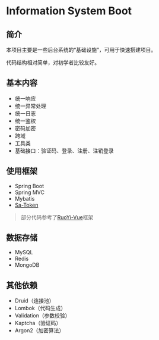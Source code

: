 # Information System Boot

## 简介

本项目主要是一些后台系统的“基础设施”，可用于快速搭建项目。

代码结构相对简单，对初学者比较友好。

## 基本内容

* 统一响应
* 统一异常处理
* 统一日志
* 统一鉴权
* 密码加密
* 跨域
* 工具类
* 基础接口：验证码、登录、注册、注销登录

## 使用框架

* Spring Boot
* Spring MVC
* Mybatis
* [Sa-Token](https://github.com/dromara/sa-token)

> 部分代码参考了[RuoYi-Vue](https://gitee.com/y_project/RuoYi-Vue)框架

## 数据存储

* MySQL
* Redis
* MongoDB

## 其他依赖

* Druid（连接池）
* Lombok（代码生成）
* Validation（参数校验）
* Kaptcha（验证码）
* Argon2（加密算法）
